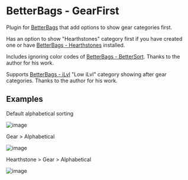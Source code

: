 ﻿# BetterBags - GearFirst

Plugin for [BetterBags](https://www.curseforge.com/wow/addons/better-bags) that add options to show gear categories first.

Has an option to show "Hearthstones" category first if you have created one or have [BetterBags - Hearthstones](https://www.curseforge.com/wow/addons/betterbags-hearthstones) installed.

Includes ignoring color codes of [BetterBags - BetterSort](https://www.curseforge.com/wow/addons/betterbags-bettersort). Thanks to the author for his work.

Supports [BetterBags - iLvl](https://www.curseforge.com/wow/addons/betterbags-ilvl) "Low iLvl" category showing after gear categories. Thanks to the author for his work.

## Examples

Default alphabetical sorting

![image](https://i.imgur.com/8JBkd6B_d.webp?maxwidth=760&fidelity=grand)

Gear > Alphabetical

![image](https://i.imgur.com/ZaEtwD2_d.webp?maxwidth=760&fidelity=grand)

Hearthstone > Gear > Alphabetical

![image](https://i.imgur.com/7mYT46h_d.webp?maxwidth=760&fidelity=grand)